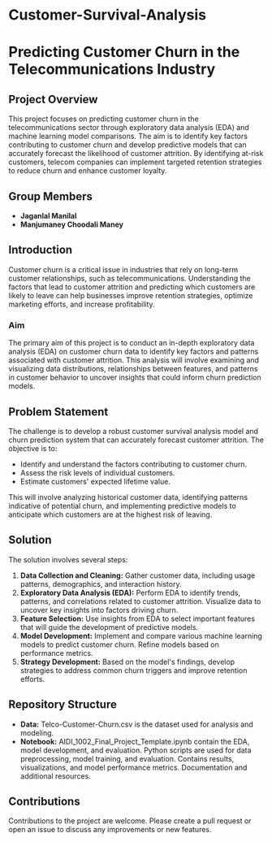# Customer-Survival-Analysis
# Predicting Customer Churn in the Telecommunications Industry

## Project Overview

This project focuses on predicting customer churn in the telecommunications sector through exploratory data analysis (EDA) and machine learning model comparisons. The aim is to identify key factors contributing to customer churn and develop predictive models that can accurately forecast the likelihood of customer attrition. By identifying at-risk customers, telecom companies can implement targeted retention strategies to reduce churn and enhance customer loyalty.

## Group Members

- **Jaganlal Manilal**
- **Manjumaney Choodali Maney**

## Introduction

Customer churn is a critical issue in industries that rely on long-term customer relationships, such as telecommunications. Understanding the factors that lead to customer attrition and predicting which customers are likely to leave can help businesses improve retention strategies, optimize marketing efforts, and increase profitability.

### Aim

The primary aim of this project is to conduct an in-depth exploratory data analysis (EDA) on customer churn data to identify key factors and patterns associated with customer attrition. This analysis will involve examining and visualizing data distributions, relationships between features, and patterns in customer behavior to uncover insights that could inform churn prediction models.

## Problem Statement

The challenge is to develop a robust customer survival analysis model and churn prediction system that can accurately forecast customer attrition. The objective is to:

- Identify and understand the factors contributing to customer churn.
- Assess the risk levels of individual customers.
- Estimate customers' expected lifetime value.

This will involve analyzing historical customer data, identifying patterns indicative of potential churn, and implementing predictive models to anticipate which customers are at the highest risk of leaving.

## Solution

The solution involves several steps:

1. **Data Collection and Cleaning:** Gather customer data, including usage patterns, demographics, and interaction history. 
2. **Exploratory Data Analysis (EDA):** Perform EDA to identify trends, patterns, and correlations related to customer attrition. Visualize data to uncover key insights into factors driving churn.
3. **Feature Selection:** Use insights from EDA to select important features that will guide the development of predictive models.
4. **Model Development:** Implement and compare various machine learning models to predict customer churn. Refine models based on performance metrics.
5. **Strategy Development:** Based on the model's findings, develop strategies to address common churn triggers and improve retention efforts.

## Repository Structure

- **Data:** Telco-Customer-Churn.csv is the dataset used for analysis and modeling. 
- **Notebook:** AIDI_1002_Final_Project_Template.ipynb contain the EDA, model development, and evaluation. Python scripts are used for data preprocessing, model training, and evaluation. Contains results, visualizations, and model performance metrics. Documentation and additional resources.


## Contributions

Contributions to the project are welcome. Please create a pull request or open an issue to discuss any improvements or new features.
